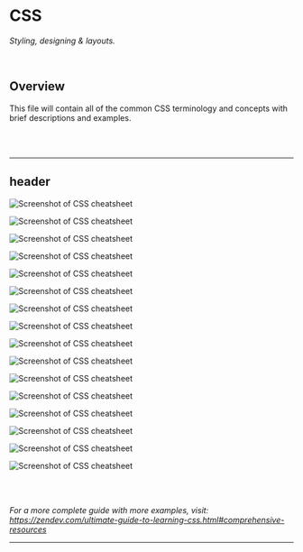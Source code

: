 # CSS

_Styling, designing & layouts._

<br>

## **Overview**

This file will contain all of the common CSS terminology and concepts with brief descriptions and examples.

<br>
<br>

___

## **header**
![Screenshot of CSS cheatsheet](img/css/css_guide1.png)

![Screenshot of CSS cheatsheet](img/css/css_guide2.png)

![Screenshot of CSS cheatsheet](img/css/css_guide3.png)

![Screenshot of CSS cheatsheet](img/css/css_guide4.png)

![Screenshot of CSS cheatsheet](img/css/css_guide5.png)

![Screenshot of CSS cheatsheet](img/css/css_guide6.png)

![Screenshot of CSS cheatsheet](img/css/css_guide7.png)

![Screenshot of CSS cheatsheet](img/css/css_guide8.png)

![Screenshot of CSS cheatsheet](img/css/css_guide9.png)

![Screenshot of CSS cheatsheet](img/css/css_guide10.png)

![Screenshot of CSS cheatsheet](img/css/css_guide11.png)

![Screenshot of CSS cheatsheet](img/css/css_guide12.png)

![Screenshot of CSS cheatsheet](img/css/css_guide13.png)

![Screenshot of CSS cheatsheet](img/css/css_guide14.png)

![Screenshot of CSS cheatsheet](img/css/css_guide15.png)

![Screenshot of CSS cheatsheet](img/css/css_guide16.png)










<br>
<br>

_For a more complete guide with more examples, visit: https://zendev.com/ultimate-guide-to-learning-css.html#comprehensive-resources_

___
